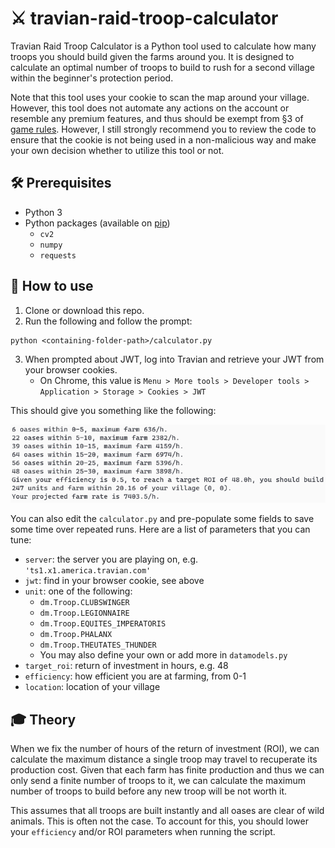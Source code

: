 # :crossed_swords: travian-raid-troop-calculator

Travian Raid Troop Calculator is a Python tool used to calculate how many troops you should build given the farms around you. It is designed to calculate an optimal number of troops to build to rush for a second village within the beginner's protection period.

Note that this tool uses your cookie to scan the map around your village. However, this tool does not automate any actions on the account or resemble any premium features, and thus should be exempt from §3 of [game rules](https://www.travian.com/us/gamerules). However, I still strongly recommend you to review the code to ensure that the cookie is not being used in a non-malicious way and make your own decision whether to utilize this tool or not.

## :hammer_and_wrench: Prerequisites

* Python 3
* Python packages (available on [pip](https://pypi.org/project/pip/))
  * `cv2`
  * `numpy`
  * `requests`

## :page_with_curl: How to use

1. Clone or download this repo.
2. Run the following and follow the prompt:
```
python <containing-folder-path>/calculator.py
```
3. When prompted about JWT, log into Travian and retrieve your JWT from your browser cookies.
   * On Chrome, this value is `Menu > More tools > Developer tools > Application > Storage > Cookies > JWT`

This should give you something like the following:

![Sample tool output](docs/sample-output.png)

You can also edit the `calculator.py` and pre-populate some fields to save some time over repeated runs. Here are a list of parameters that you can tune:

* `server`: the server you are playing on, e.g. `'ts1.x1.america.travian.com'`
* `jwt`: find in your browser cookie, see above
* `unit`: one of the following:
  * `dm.Troop.CLUBSWINGER`
  * `dm.Troop.LEGIONNAIRE`
  * `dm.Troop.EQUITES_IMPERATORIS`
  * `dm.Troop.PHALANX`
  * `dm.Troop.THEUTATES_THUNDER`
  * You may also define your own or add more in `datamodels.py`
* `target_roi`: return of investment in hours, e.g. 48
* `efficiency`: how efficient you are at farming, from 0-1
* `location`: location of your village

## :mortar_board: Theory

When we fix the number of hours of the return of investment (ROI), we can calculate the maximum distance a single troop may travel to recuperate its production cost. Given that each farm has finite production and thus we can only send a finite number of troops to it, we can calculate the maximum number of troops to build before any new troop will be not worth it.

This assumes that all troops are built instantly and all oases are clear of wild animals. This is often not the case. To account for this, you should lower your `efficiency` and/or ROI parameters when running the script.
